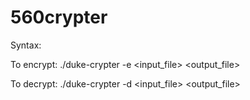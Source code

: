 # 560crypter

Syntax:

 To encrypt: ./duke-crypter -e <input_file> <output_file>
 
 To decrypt: ./duke-crypter -d <input_file> <output_file>

